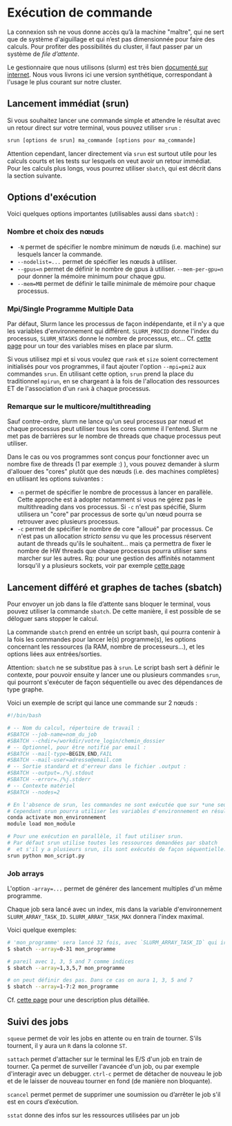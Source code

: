 # Exécution de commande

La connexion ssh ne vous donne accès qu’à la machine "maître", qui ne sert que de système d'aiguillage et qui n’est pas dimensionnée pour faire des calculs. Pour profiter des possibilités du cluster, il faut passer par un système de *file d’attente*.

Le gestionnaire que nous utilisons (slurm) est très bien [documenté sur internet](https://slurm.schedmd.com/documentation.html). Nous vous livrons ici une version synthétique, correspondant à l'usage le plus courant sur notre cluster.

## Lancement immédiat (srun)

Si vous souhaitez lancer une commande simple et attendre le résultat avec un retour direct sur votre terminal, vous pouvez utiliser `srun` :

```bash
srun [options de srun] ma_commande [options pour ma_commande]
```

Attention cependant, lancer directement via `srun` est surtout utile pour les calculs courts et les tests sur lesquels on veut avoir un retour immédiat. Pour les calculs plus longs, vous pourrez utiliser `sbatch`, qui est décrit dans la section suivante.


## Options d'exécution

Voici quelques options importantes (utilisables aussi dans `sbatch`) :

### Nombre et choix des nœuds

* `-N` permet de spécifier le nombre minimum de nœuds (i.e. machine) sur lesquels lancer la commande.
* `--nodelist=...` permet de spécifier les nœuds à utiliser.
* `--gpus=n` permet de définir le nombre de gpus à utiliser. `--mem-per-gpu=n` pour donner la mémoire minimum pour chaque gpu.
* `--mem=MB` permet de définir le taille minimale de mémoire pour chaque processus.

### Mpi/Single Programme Multiple Data

Par défaut, Slurm lance les processus de façon indépendante, et il n'y a que les variables d'environnement qui différent. `SLURM_PROCID` donne l'index du processus, `SLURM_NTASKS` donne le nombre de processus, etc... Cf. [cette page](https://slurm.schedmd.com/sbatch.html#lbAK) pour un tour des variables mises en place par slurm.

Si vous utilisez mpi et si vous voulez que `rank` et `size` soient correctement initialisés pour vos programmes, il faut ajouter l'option `--mpi=pmi2` aux commandes `srun`. En utilisant cette option, `srun` prend la place du traditionnel `mpirun`, en se chargeant à la fois de l'allocation des ressources ET de l'association d'un `rank` à chaque processus.

### Remarque sur le multicore/multithreading

Sauf contre-ordre, slurm ne lance qu'un seul processus par nœud et chaque processus peut utiliser tous les cores comme il l'entend. Slurm ne met pas de barrières sur le nombre de threads que chaque processus peut utiliser.

Dans le cas ou vos programmes sont conçus pour fonctionner avec un nombre fixe de threads (1 par exemple :) ), vous pouvez demander à slurm d'allouer des "cores" plutôt que des nœuds (i.e. des machines complètes) en utilisant les options suivantes :
* `-n` permet de spécifier le nombre de processus à lancer en parallèle. Cette approche est à adopter notamment si vous ne gérez pas le multithreading dans vos processus. Si `-c` n'est pas spécifié, Slurm utilisera un "core" par processus de sorte qu'un nœud pourra se retrouver avec plusieurs processus.
* `-c` permet de spécifier le nombre de core "alloué" par processus. Ce n'est pas un allocation *stricto sensu* vu que les processus réservent autant de threads qu'ils le souhaitent... mais ça permettra de fixer le nombre de HW threads que chaque processus pourra utiliser sans marcher sur les autres. Rq: pour une gestion des affinités notamment lorsqu'il y a plusieurs sockets, voir par exemple [cette page](https://slurm.schedmd.com/mc_support.html)

## Lancement différé et graphes de taches (sbatch)

Pour envoyer un job dans la file d’attente sans bloquer le terminal, vous pouvez utiliser la commande `sbatch`. De cette manière, il est possible de se déloguer sans stopper le calcul.

La commande `sbatch` prend en entrée un script bash, qui pourra contenir à la fois les commandes pour lancer le(s) programme(s), les options concernant les ressources (la RAM, nombre de processeurs...), et les options liées aux entrées/sorties.

Attention: `sbatch` ne se substitue pas à `srun`. Le script bash sert à définir le contexte, pour pouvoir ensuite y lancer une ou plusieurs commandes `srun`, qui pourront s'exécuter de façon séquentielle ou avec des dépendances de type graphe.

Voici un exemple de script qui lance une commande sur 2 nœuds :

```bash
#!/bin/bash 

# -- Nom du calcul, répertoire de travail : 
#SBATCH --job-name=nom_du_job
#SBATCH --chdir=/workdir/votre_login/chemin_dossier 
# -- Optionnel, pour être notifié par email : 
#SBATCH --mail-type=BEGIN,END,FAIL
#SBATCH --mail-user=adresse@email.com 
# -- Sortie standard et d'erreur dans le fichier .output : 
#SBATCH --output=./%j.stdout
#SBATCH --error=./%j.stderr
# -- Contexte matériel
#SBATCH --nodes=2

# En l'absence de srun, les commandes ne sont exécutée que sur *une seule machine*.
# Cependant srun pourra utiliser les variables d'environnement en résultant
conda activate mon_environnement
module load mon_module

# Pour une exécution en parallèle, il faut utiliser srun.
# Par défaut srun utilise toutes les ressources demandées par sbatch
#  et s'il y a plusieurs srun, ils sont exécutés de façon séquentielle.
srun python mon_script.py
```

### Job arrays

L'option `-array=...` permet de générer des lancement multiples d'un même programme.

Chaque job sera lancé avec un index, mis dans la variable d'environnement `SLURM_ARRAY_TASK_ID`. `SLURM_ARRAY_TASK_MAX` donnera l'index maximal.

Voici quelque exemples:

```bash
# 'mon_programme' sera lancé 32 fois, avec `SLURM_ARRAY_TASK_ID` qui ira de 0 à 31
$ sbatch --array=0-31 mon_programme

# pareil avec 1, 3, 5 and 7 comme indices
$ sbatch --array=1,3,5,7 mon_programme

# on peut définir des pas. Dans ce cas on aura 1, 3, 5 and 7
$ sbatch --array=1-7:2 mon_programme
```

Cf. [cette page](https://slurm.schedmd.com/job_array.html) pour une description plus détaillée.

## Suivi des jobs

`squeue` permet de voir les jobs en attente ou en train de tourner. S'ils tournent, il y aura un `R` dans la colonne `ST`.

`sattach` permet d'attacher sur le terminal les E/S d'un job en train de tourner. Ça permet de surveiller l'avancée d'un job, ou par exemple d'interagir avec un debugger. `ctrl-c` permet de détacher de nouveau le job et de le laisser de nouveau tourner en fond (de manière non bloquante).

`scancel` permet permet de supprimer une soumission ou d’arrêter le job s'il est en cours d’exécution.

`sstat` donne des infos sur les ressources utilisées par un job
